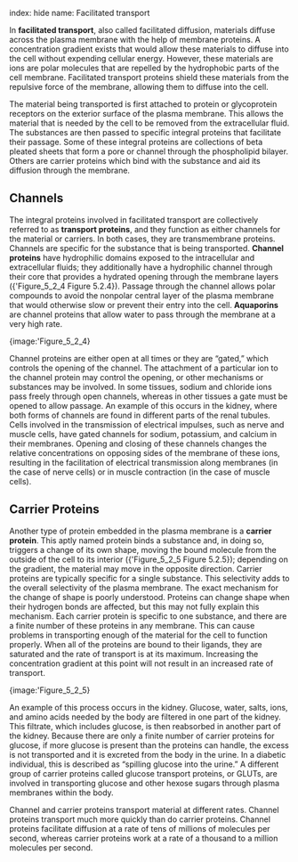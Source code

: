 index: hide
name: Facilitated transport

In  **facilitated transport**, also called facilitated diffusion, materials diffuse across the plasma membrane with the help of membrane proteins. A concentration gradient exists that would allow these materials to diffuse into the cell without expending cellular energy. However, these materials are ions are polar molecules that are repelled by the hydrophobic parts of the cell membrane. Facilitated transport proteins shield these materials from the repulsive force of the membrane, allowing them to diffuse into the cell. 

The material being transported is first attached to protein or glycoprotein receptors on the exterior surface of the plasma membrane. This allows the material that is needed by the cell to be removed from the extracellular fluid. The substances are then passed to specific integral proteins that facilitate their passage. Some of these integral proteins are collections of beta pleated sheets that form a pore or channel through the phospholipid bilayer. Others are carrier proteins which bind with the substance and aid its diffusion through the membrane.

## Channels

The integral proteins involved in facilitated transport are collectively referred to as  **transport proteins**, and they function as either channels for the material or carriers. In both cases, they are transmembrane proteins. Channels are specific for the substance that is being transported.  **Channel proteins** have hydrophilic domains exposed to the intracellular and extracellular fluids; they additionally have a hydrophilic channel through their core that provides a hydrated opening through the membrane layers ({'Figure_5_2_4 Figure 5.2.4}). Passage through the channel allows polar compounds to avoid the nonpolar central layer of the plasma membrane that would otherwise slow or prevent their entry into the cell.  **Aquaporins** are channel proteins that allow water to pass through the membrane at a very high rate.


{image:'Figure_5_2_4}
        

Channel proteins are either open at all times or they are “gated,” which controls the opening of the channel. The attachment of a particular ion to the channel protein may control the opening, or other mechanisms or substances may be involved. In some tissues, sodium and chloride ions pass freely through open channels, whereas in other tissues a gate must be opened to allow passage. An example of this occurs in the kidney, where both forms of channels are found in different parts of the renal tubules. Cells involved in the transmission of electrical impulses, such as nerve and muscle cells, have gated channels for sodium, potassium, and calcium in their membranes. Opening and closing of these channels changes the relative concentrations on opposing sides of the membrane of these ions, resulting in the facilitation of electrical transmission along membranes (in the case of nerve cells) or in muscle contraction (in the case of muscle cells).

## Carrier Proteins

Another type of protein embedded in the plasma membrane is a  **carrier protein**. This aptly named protein binds a substance and, in doing so, triggers a change of its own shape, moving the bound molecule from the outside of the cell to its interior ({'Figure_5_2_5 Figure 5.2.5}); depending on the gradient, the material may move in the opposite direction. Carrier proteins are typically specific for a single substance. This selectivity adds to the overall selectivity of the plasma membrane. The exact mechanism for the change of shape is poorly understood. Proteins can change shape when their hydrogen bonds are affected, but this may not fully explain this mechanism. Each carrier protein is specific to one substance, and there are a finite number of these proteins in any membrane. This can cause problems in transporting enough of the material for the cell to function properly. When all of the proteins are bound to their ligands, they are saturated and the rate of transport is at its maximum. Increasing the concentration gradient at this point will not result in an increased rate of transport.


{image:'Figure_5_2_5}
        

An example of this process occurs in the kidney. Glucose, water, salts, ions, and amino acids needed by the body are filtered in one part of the kidney. This filtrate, which includes glucose, is then reabsorbed in another part of the kidney. Because there are only a finite number of carrier proteins for glucose, if more glucose is present than the proteins can handle, the excess is not transported and it is excreted from the body in the urine. In a diabetic individual, this is described as “spilling glucose into the urine.” A different group of carrier proteins called glucose transport proteins, or GLUTs, are involved in transporting glucose and other hexose sugars through plasma membranes within the body.

Channel and carrier proteins transport material at different rates. Channel proteins transport much more quickly than do carrier proteins. Channel proteins facilitate diffusion at a rate of tens of millions of molecules per second, whereas carrier proteins work at a rate of a thousand to a million molecules per second.
